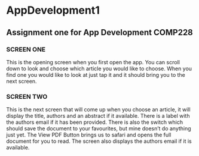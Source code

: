 # AppDevelopment1
## Assignment one for App Development COMP228
### SCREEN ONE
This is the opening screen when you first open the app.
You can scroll down to look and choose which article you would like to choose.
When you find one you would like to look at just tap it and it should bring you to the next screen.
### SCREEN TWO
This is the next screen that will come up when you choose an article, it will display the title, 
authors and an abstract if it available. There is a label with the authors email if it has been provided.
There is also the switch which should save the document to your favourites, but mine doesn’t do anything just yet.
The View PDF Button brings us to safari and opens the full document for you to read.
The screen also displays the authors email if it is available.
